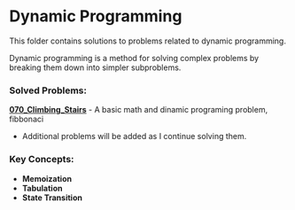 # Dynamic Programming

This folder contains solutions to problems related to dynamic programming. 

Dynamic programming is a method for solving complex problems by breaking them down into simpler subproblems.

### Solved Problems:
 **[070_Climbing_Stairs](070_EASY_Climbing_Stairs.ts)** - A basic math and dinamic programing problem, fibbonaci
- Additional problems will be added as I continue solving them.

### Key Concepts:
- **Memoization**
- **Tabulation**
- **State Transition**